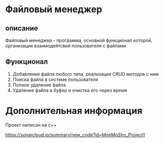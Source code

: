 # Файловый менеджер
## описание

Файловый менеджер - программа, основной функционал которой, организация взаимодейтсвий пользователя с файлами 

## Функционал
1. Добавление файла любого типа, реализация CRUD методов с ним
2. Поиска файла в системе пользователя
3. Полное удаление файла
4. Удаление файла в буфер и очистка его через время

# Дополнительная информация

Проект написан на c++

https://sonarcloud.io/summary/new_code?id=MneMoSho_Project1
